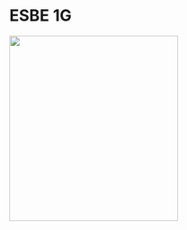 # ESBE 1G
<!DOCTYPE html>
<html>
<head>
		<img src="https://github.com/NARI0978/ESBE-1G/blob/master/16/ESBE%201Gv16.0/pack_icon.png" width="300" height="330">
</body>
</html>
